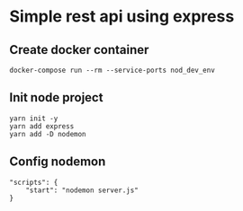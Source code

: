 # Simple rest api using express

## Create docker container 
```
docker-compose run --rm --service-ports nod_dev_env
```

## Init node project
```
yarn init -y
yarn add express
yarn add -D nodemon
```

## Config nodemon
```
"scripts": {
	"start": "nodemon server.js"
}
```